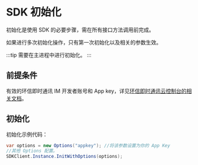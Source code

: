 # SDK 初始化

初始化是使用 SDK 的必要步骤，需在所有接口方法调用前完成。

如果进行多次初始化操作，只有第一次初始化以及相关的参数生效。

:::tip
需要在主进程中进行初始化。
:::

## 前提条件

有效的环信即时通讯 IM 开发者账号和 App key，详见[环信即时通讯云控制台的相关文档](/product/enable_and_configure_IM.html#创建应用)。

## 初始化

初始化示例代码：

```csharp
var options = new Options("appkey"); //将该参数设置为你的 App Key
//其他 Options 配置。
SDKClient.Instance.InitWithOptions(options);
```
